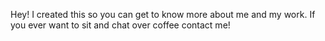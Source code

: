 Hey! I created this so you can get to know more about me and my work. If you ever want to sit and chat over coffee contact me!
